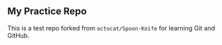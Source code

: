## My Practice Repo
This is a test repo forked from `octocat/Spoon-Knife` for learning Git and GitHub.
